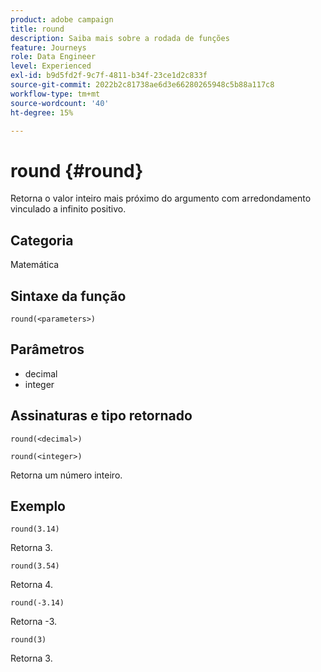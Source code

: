 ```yaml
---
product: adobe campaign
title: round
description: Saiba mais sobre a rodada de funções
feature: Journeys
role: Data Engineer
level: Experienced
exl-id: b9d5fd2f-9c7f-4811-b34f-23ce1d2c833f
source-git-commit: 2022b2c81738ae6d3e66280265948c5b88a117c8
workflow-type: tm+mt
source-wordcount: '40'
ht-degree: 15%

---
```


# round {#round}

Retorna o valor inteiro mais próximo do argumento com arredondamento vinculado a infinito positivo.

## Categoria

Matemática

## Sintaxe da função

`round(<parameters>)`

## Parâmetros

* decimal
* integer

## Assinaturas e tipo retornado

`round(<decimal>)`

`round(<integer>)`

Retorna um número inteiro.

## Exemplo

`round(3.14)`

Retorna 3.

`round(3.54)`

Retorna 4.

`round(-3.14)`

Retorna -3.

`round(3)`

Retorna 3.
